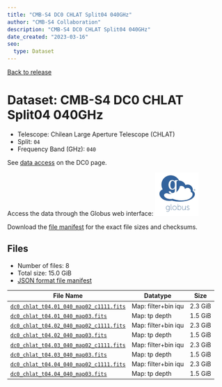 ```yaml
---
title: "CMB-S4 DC0 CHLAT Split04 040GHz"
author: "CMB-S4 Collaboration"
description: "CMB-S4 DC0 CHLAT Split04 040GHz"
date_created: "2023-03-16"
seo:
  type: Dataset
---
```


[Back to release](./dc0.html#datasets)

# Dataset: CMB-S4 DC0 CHLAT Split04 040GHz

- Telescope: Chilean Large Aperture Telescope (CHLAT) 
- Split: `04`
- Frequency Band (GHz): `040`

See [data access](./dc0.html#data-access) on the DC0 page.

Access the data through the Globus web interface: [![Download via Globus](images/globus-logo.png)](https://app.globus.org/file-manager?origin_id=38f01147-f09e-483d-a552-3866669a846d&origin_path=%2Fdatareleases%2Fdc0%2Fmission%2Fchlat%2Fsplit04%2F040%2F)

Download the [file manifest](https://g-456d30.0ed28.75bc.data.globus.org/datareleases/dc0/mission/chlat/split04/040/manifest.json) for the exact file sizes and checksums.

## Files

- Number of files: 8
- Total size: 15.0 GiB
- [JSON format file manifest](https://g-456d30.0ed28.75bc.data.globus.org/datareleases/dc0/mission/chlat/split04/040/manifest.json)

|                                                                                File Name                                                                                |      Datatype       |  Size   |
| ----------------------------------------------------------------------------------------------------------------------------------------------------------------------- | ------------------- | ------- |
| [`dc0_chlat_t04.01_040_map02_c1111.fits`](https://g-456d30.0ed28.75bc.data.globus.org/datareleases/dc0/mission/chlat/split04/040/dc0_chlat_t04.01_040_map02_c1111.fits) | Map: filter+bin iqu | 2.3 GiB |
| [`dc0_chlat_t04.01_040_map03.fits`](https://g-456d30.0ed28.75bc.data.globus.org/datareleases/dc0/mission/chlat/split04/040/dc0_chlat_t04.01_040_map03.fits)             | Map: tp depth       | 1.5 GiB |
| [`dc0_chlat_t04.02_040_map02_c1111.fits`](https://g-456d30.0ed28.75bc.data.globus.org/datareleases/dc0/mission/chlat/split04/040/dc0_chlat_t04.02_040_map02_c1111.fits) | Map: filter+bin iqu | 2.3 GiB |
| [`dc0_chlat_t04.02_040_map03.fits`](https://g-456d30.0ed28.75bc.data.globus.org/datareleases/dc0/mission/chlat/split04/040/dc0_chlat_t04.02_040_map03.fits)             | Map: tp depth       | 1.5 GiB |
| [`dc0_chlat_t04.03_040_map02_c1111.fits`](https://g-456d30.0ed28.75bc.data.globus.org/datareleases/dc0/mission/chlat/split04/040/dc0_chlat_t04.03_040_map02_c1111.fits) | Map: filter+bin iqu | 2.3 GiB |
| [`dc0_chlat_t04.03_040_map03.fits`](https://g-456d30.0ed28.75bc.data.globus.org/datareleases/dc0/mission/chlat/split04/040/dc0_chlat_t04.03_040_map03.fits)             | Map: tp depth       | 1.5 GiB |
| [`dc0_chlat_t04.04_040_map02_c1111.fits`](https://g-456d30.0ed28.75bc.data.globus.org/datareleases/dc0/mission/chlat/split04/040/dc0_chlat_t04.04_040_map02_c1111.fits) | Map: filter+bin iqu | 2.3 GiB |
| [`dc0_chlat_t04.04_040_map03.fits`](https://g-456d30.0ed28.75bc.data.globus.org/datareleases/dc0/mission/chlat/split04/040/dc0_chlat_t04.04_040_map03.fits)             | Map: tp depth       | 1.5 GiB |
